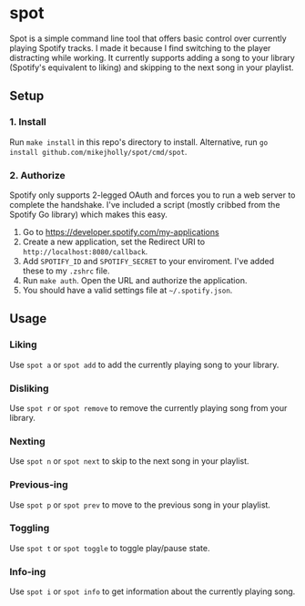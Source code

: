 # spot

Spot is a simple command line tool that offers basic control over currently playing Spotify tracks. I made it because I find switching to the player distracting while working. It currently supports adding a song to your library (Spotify's equivalent to liking) and skipping to the next song in your playlist.

## Setup

### 1. Install

Run `make install` in this repo's directory to install. Alternative, run `go install github.com/mikejholly/spot/cmd/spot`.

### 2. Authorize

Spotify only supports 2-legged OAuth and forces you to run a web server to complete the handshake. I've included a script (mostly cribbed from the Spotify Go library) which makes this easy.

1. Go to https://developer.spotify.com/my-applications
1. Create a new application, set the Redirect URI to `http://localhost:8080/callback`.
1. Add `SPOTIFY_ID` and `SPOTIFY_SECRET` to your enviroment. I've added these to my `.zshrc` file.
1. Run `make auth`. Open the URL and authorize the application.
1. You should have a valid settings file at `~/.spotify.json`.

## Usage

### Liking

Use `spot a` or `spot add` to add the currently playing song to your library.

### Disliking

Use `spot r` or `spot remove` to remove the currently playing song from your library.

### Nexting

Use `spot n` or `spot next` to skip to the next song in your playlist.

### Previous-ing

Use `spot p` or `spot prev` to move to the previous song in your playlist.

### Toggling

Use `spot t` or `spot toggle` to toggle play/pause state.

### Info-ing

Use `spot i` or `spot info` to get information about the currently playing song.
